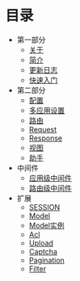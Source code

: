 # 目录

- 第一部分
  - [关于](Index.md)
  - [简介](Intro.md)
  - [更新日志](changelog.md)
  - [快速入门](Quickstart.md)
- 第二部分
  - [配置](Vitex.md)
  - [多应用设置](Multiapp.md)
  - [路由](Router.md)
  - [Request](Request.md)
  - [Response](Response.md)
  - [视图](View.md)
  - [助手](Utils.md)
- 中间件
  - [应用级中间件](Middleware.md)
  - [路由级中间件](Middleware.router.md)
- 扩展
  - [SESSION](Ext.session.md)
  - [Model](Ext.model.md)
  - [Model实例](Ext.Model.Example.md)
  - [Acl](Ext.acl.md)
  - [Upload](Ext.upload.md)
  - [Captcha](Ext.captcha.md)
  - [Pagination](Ext.pagination.md)
  - [Filter](Ext.filter.md)